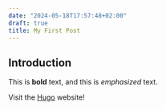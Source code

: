 ```yaml
---
date: "2024-05-18T17:57:48+02:00"
draft: true
title: My First Post
---
```


## Introduction

This is **bold** text, and this is *emphasized* text.

Visit the [Hugo](https://gohugo.io) website!
